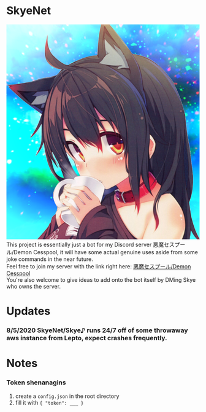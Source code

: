 # SkyeNet
![Image](https://github.com/SkyeTheDemon/SkyeNet/blob/master/SkyeUwU.png)
<br>This project is essentially just a bot for my Discord server 悪魔セスプール/Demon Cesspool, 
it will have some actual genuine uses aside from some joke commands in the near future.
<br>Feel free to join my server with the link right here: [悪魔セスプール/Demon Cesspool](https://discord.gg/u3HX7bY)
<br>You're also welcome to give ideas to add onto the bot itself by DMing Skye who owns the server.

# Updates
### 8/5/2020 SkyeNet/Skye♪ runs 24/7 off of some throwaway aws instance from Lepto, expect crashes frequently.

# Notes
### Token shenanagins
1. create a `config.json` in the root directory
2. fill it with `{ "token": ___ }`
